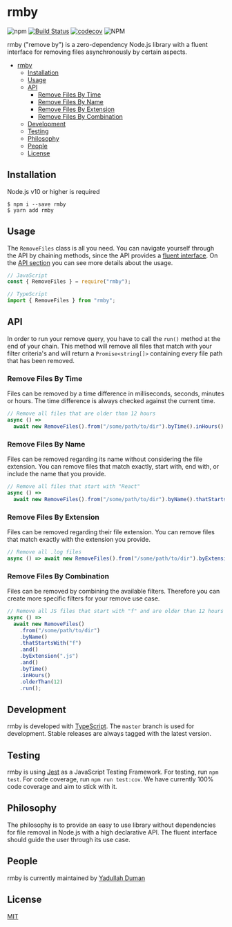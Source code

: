 # rmby

![npm](https://img.shields.io/npm/v/rmby)
[![Build Status](https://travis-ci.org/yduman/rmby.svg?branch=master)](https://travis-ci.org/yduman/rmby)
[![codecov](https://codecov.io/gh/yduman/rmby/branch/master/graph/badge.svg)](https://codecov.io/gh/yduman/rmby)
![NPM](https://img.shields.io/npm/l/rmby)

rmby ("remove by") is a zero-dependency Node.js library with a fluent interface for removing files asynchronously by certain aspects.

- [rmby](#rmby)
  - [Installation](#installation)
  - [Usage](#usage)
  - [API](#api)
    - [Remove Files By Time](#remove-files-by-time)
    - [Remove Files By Name](#remove-files-by-name)
    - [Remove Files By Extension](#remove-files-by-extension)
    - [Remove Files By Combination](#remove-files-by-combination)
  - [Development](#development)
  - [Testing](#testing)
  - [Philosophy](#philosophy)
  - [People](#people)
  - [License](#license)

## Installation

Node.js v10 or higher is required

```console
$ npm i --save rmby
$ yarn add rmby
```

## Usage

The `RemoveFiles` class is all you need. You can navigate yourself through the API by chaining methods, since the API provides a [fluent interface](https://martinfowler.com/bliki/FluentInterface.html). On the [API section](#api) you can see more details about the usage.

```js
// JavaScript
const { RemoveFiles } = require("rmby");

// TypeScript
import { RemoveFiles } from "rmby";
```

## API

In order to run your remove query, you have to call the `run()` method at the end of your chain. This method will remove all files that match with your filter criteria's and will return a `Promise<string[]>` containing every file path that has been removed.

### Remove Files By Time

Files can be removed by a time difference in milliseconds, seconds, minutes or hours. The time difference is always checked against the current time.

```js
// Remove all files that are older than 12 hours
async () =>
  await new RemoveFiles().from("/some/path/to/dir").byTime().inHours().olderThan(12).run();
```

### Remove Files By Name

Files can be removed regarding its name without considering the file extension. You can remove files that match exactly, start with, end with, or include the name that you provide.

```js
// Remove all files that start with "React"
async () =>
  await new RemoveFiles().from("/some/path/to/dir").byName().thatStartsWith("React").run();
```

### Remove Files By Extension

Files can be removed regarding their file extension. You can remove files that match exactly with the extension you provide.

```js
// Remove all .log files
async () => await new RemoveFiles().from("/some/path/to/dir").byExtension(".log").run();
```

### Remove Files By Combination

Files can be removed by combining the available filters. Therefore you can create more specific filters for your remove use case.

```js
// Remove all JS files that start with "f" and are older than 12 hours
async () =>
  await new RemoveFiles()
    .from("/some/path/to/dir")
    .byName()
    .thatStartsWith("f")
    .and()
    .byExtension(".js")
    .and()
    .byTime()
    .inHours()
    .olderThan(12)
    .run();
```

## Development

rmby is developed with [TypeScript](https://www.typescriptlang.org/). The `master` branch is used for development. Stable releases are always tagged with the latest version.

## Testing

rmby is using [Jest](https://jestjs.io/) as a JavaScript Testing Framework. For testing, run `npm test`. For code coverage, run `npm run test:cov`. We have currently 100% code coverage and aim to stick with it.

## Philosophy

The philosophy is to provide an easy to use library without dependencies for file removal in Node.js with a high declarative API. The fluent interface should guide the user through its use case.

## People

rmby is currently maintained by [Yadullah Duman](https://github.com/yduman)

## License

[MIT](LICENSE)
